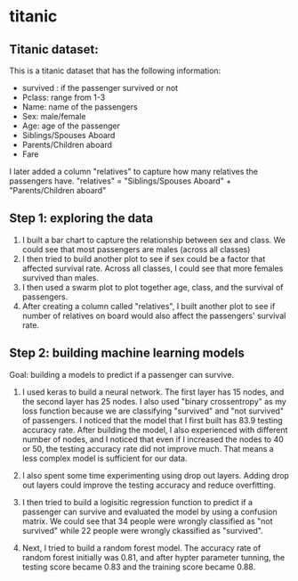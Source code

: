 # titanic

## Titanic dataset:
This is a titanic dataset that has the following information:
* survived : if the passenger survived or not
* Pclass: range from 1-3
* Name: name of the passengers
* Sex: male/female
* Age: age of the passenger
* Siblings/Spouses Aboard
* Parents/Children aboard
* Fare

I later added a column "relatives" to capture how many relatives the passengers have. "relatives" = "Siblings/Spouses Aboard" + "Parents/Children aboard"

## Step 1: exploring the data
1) I built a bar chart to capture the relationship between sex and class. We could see that most passengers are males (across all classes)
2) I then tried to build another plot to see if sex could be a factor that affected survival rate.  Across all classes, I could see that more females survived than males. 
3) I then used a swarm plot to plot together age, class, and the survival of passengers. 
4) After creating a column called "relatives", I built another plot to see if number of relatives on board would also affect the passengers' survival rate. 

## Step 2: building machine learning models
Goal: building a models to predict if a passenger can survive. 

1) I used keras to build a neural network. The first layer has 15 nodes, and the second layer has 25 nodes. I also used "binary crossentropy" as my loss function because we are classifying "survived" and "not survived" of passengers. I noticed that the model that I first built has 83.9 testing accuracy rate. After building the model, I also experienced with different number of nodes, and I noticed that even if I increased the nodes to 40 or 50, the testing accuracy rate did not improve much. That means a less complex model is sufficient for our data. 

2) I also spent some time experimenting using drop out layers. Adding drop out layers could improve the testing accuracy and reduce overfitting. 

3) I then tried to build a logisitic regression function to predict if a passenger can survive and evaluated the model by using a confusion matrix. We could see that 34 people were wrongly classified as "not survived" while 22 people were wrongly ckassified as "survived". 

4) Next, I tried to build a random forest model. The accuracy rate of random forest initially was 0.81, and after hypter parameter tunning, the testing score became 0.83 and the training score became 0.88. 